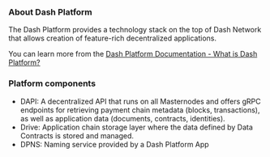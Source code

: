 ### About Dash Platform

The Dash Platform provides a technology stack on the top of Dash Network that allows creation of feature-rich decentralized applications. 

You can learn more from the [Dash Platform Documentation - What is Dash Platform?](https://dashplatform.readme.io/docs/introduction-what-is-dash-platform)

### Platform components

- DAPI: A decentralized API that runs on all Masternodes and offers gRPC endpoints for retrieving payment chain metadata (blocks, transactions), as well as application data (documents, contracts, identities). 
- Drive: Application chain storage layer where the data defined by Data Contracts is stored and managed.
- DPNS: Naming service provided by a Dash Platform App 

